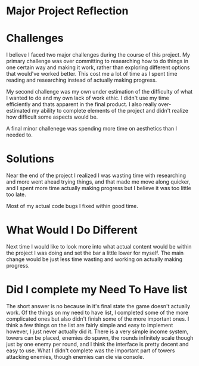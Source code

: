 # Major Project Reflection


# Challenges
I believe I faced two major challenges during the course of this project. My primary challenge was over committing to researching how to do things in one certain way and making it work, rather than exploring different options that would've worked better. This cost me a lot of time as I spent time reading and researching instead of actually making progress.

My second challenge was my own under estimation of the difficulty of what I wanted to do and my own lack of work ethic. I didn't use my time efficiently and thats apparent in the final product. I also really over-estimated my ability to complete elements of the project and didn't realize how difficult some aspects would be.

A final minor challenege was spending more time on aesthetics than I needed to.

# Solutions
Near the end of the project I realized I was wasting time with researching and more went ahead trying things, and that made me move along quicker, and I spent more time actually making progress but I believe it was too little too late.

Most of my actual code bugs I fixed within good time.


# What Would I Do Different
Next time I would like to look more into what actual content would be within the project I was doing and set the bar a little lower for myself. The main change would be just less time wasting and working on actually making progress. 


# Did I complete my Need To Have list
The short answer is no because in it's final state the game doesn't actually work. Of the things on my need to have list, I completed some of the more complicated ones but also didn't finish some of the more important ones. I think a few things on the list are fairly simple and easy to implement however, I just never actually did it. There is a very simple income system, towers can be placed, enemies do spawn, the rounds infinitely scale though just by one enemy per round, and I think the interface is pretty decent and easy to use. What I didn't complete was the important part of towers attacking enemies, though enemies can die via console. 